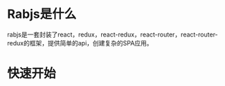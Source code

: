 # Rabjs是什么

rabjs是一套封装了react，redux，react-redux，react-router，react-router-redux的框架，提供简单的api，创建复杂的SPA应用。

# 快速开始



